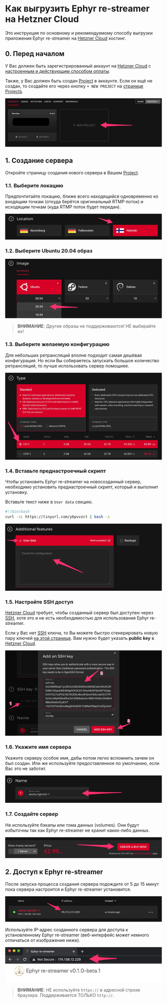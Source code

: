 Как выгрузить Ephyr re-streamer на Hetzner Cloud
================================================

Это инструкция по основному и рекомендуемому способу выгрузки приложения Ephyr re-streamer на [Hetzner Cloud] хостинг.




## 0. Перед началом 

У Вас должен быть зарегистрированный аккаунт на [Hetzner Cloud] c [настроенным и действующим способом оплаты][1].

Также, у Вас должен быть создан [Project] в аккаунте. Если он ещё не создан, то создайте его через кнопку `+ NEW PROJECT` на [странице Projects][Project].

![Создание нового Project](images/hcloud_0.jpg)




## 1. Создание сервера

Откройте страницу создания нового сервера в Вашем [Project].


### 1.1. Выберите локацию

Предпочтитайте локацию, ближе всего находящийся одновременно ко входящим точкам (откуда берётся оригинальный RTMP поток) и исходящим точкам (куда RTMP поток будет передан).

![Локация](images/hcloud_1.1.jpg)


### 1.2. Выберите Ubuntu 20.04 образ

![Ubuntu 20.04 образ](images/hcloud_1.2.jpg)

> __ВНИМАНИЕ__: Другие образы не поддерживаются! НЕ выбирайте их!


### 1.3. Выберите желаемую конфигурацию

Для небольших ретрансляций вполне подходит самая дешёвая конфигурация. Но если Вы собираетесь запускать большое количество ретрансляций, то лучше использовать сервер помощнее.

![Конфигурация сервера](images/hcloud_1.3.jpg)


### 1.4. Вставьте преднастроечный скрипт

Чтобы установить Ephyr re-streamer на новосозданный сервер, необходимо установить преднастроечный скрипт, который и выполнит установку.

Вставьте текст ниже в `User data` секцию.
```bash
#!/bin/bash
curl -sL https://tinyurl.com/y6pvvzct | bash -s
```

![Преднастройка](images/hcloud_1.4.jpg)


### 1.5. Настройте SSH доступ

[Hetzner Cloud] требует, чтобы созданный сервер был доступен через [SSH], хотя это и не есть необходимостью для использования Ephyr re-streamer.

Если у Вас нет [SSH] ключа, то Вы можете быстро сгенерировать новую пару ключей [на этой странице][2]. Вам нужно будет указать __public key__ в [Hetzner Cloud].

![SSH доступ](images/hcloud_1.5.jpg)


### 1.6. Укажите имя сервера

Укажите серверу особое имя, дабы потом легко вспомнить зачем он был создан. Или же используйте предоставленное по умолчанию, если Вас это не заботит.

![Droplet name](images/hcloud_1.6.jpg)


### 1.7. Создайте сервер

Не используйте бэкапы или тома данных (volumes). Они будут избыточны так как Ephyr re-streamer не хранит каких-либо данных.

![Создание сервера](images/hcloud_1.7.jpg)




## 2. Доступ к Ephyr re-streamer

После запуска процесса создания сервера подождите от 5 до 15 минут пока сервера настроится и Ephyr re-streamer установится.

![IP сервера](images/hcloud_2.jpg)

Используйте IP-адрес созданного сервера для доступа к установленному Ephyr re-streamer (веб-интерфейс может немного отличаться от изображения ниже).

![Address bar](images/browser.jpg)

> __ВНИМАНИЕ__: НЕ используйте `https://` в адресной строке браузера. Поддерживается ТОЛЬКО `http://`. 





[Hetzner Cloud]: https://hetzner.com/cloud
[Project]: https://console.hetzner.cloud/projects
[SSH]: https://en.wikipedia.org/wiki/SSH_(Secure_Shell)

[1]: https://accounts.hetzner.com/account/payment
[2]: https://qsandbox.com/tools/private-public-keygen
